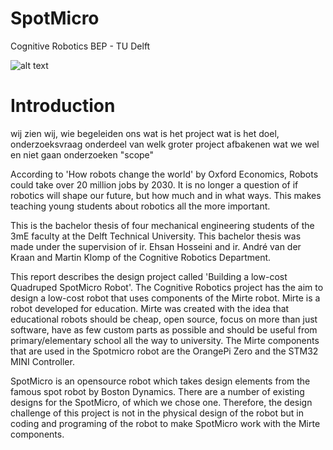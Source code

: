 # SpotMicro
Cognitive Robotics BEP - TU Delft

![alt text](file:///Users/toonpeters/Downloads/Evolutie%20Mirte.jpg)

# Introduction
wij zien wij, wie begeleiden ons 
wat is het project
wat is het doel, onderzoeksvraag
onderdeel van welk groter project
afbakenen wat we wel en niet gaan onderzoeken "scope"

According to 'How robots change the world' by Oxford Economics, Robots could take over 20 million jobs by 2030. It is no longer a question of if robotics will shape our future, but how much and in what ways. This makes teaching young students about robotics all the more important. 

This is the bachelor thesis of four mechanical engineering students of the 3mE faculty at the Delft Technical University. This bachelor thesis was made under the supervision of ir. Ehsan Hosseini and ir. André van der Kraan and Martin Klomp of the Cognitive Robotics Department.

This report describes the design project called 'Building a low-cost Quadruped SpotMicro Robot'. The Cognitive Robotics project has the aim to design a low-cost robot that uses components of the Mirte robot. Mirte is a robot developed for education. Mirte was created with the idea that educational robots should be cheap, open source, focus on more than just software, have as few custom parts as possible and should be useful from primary/elementary school all the way to university. 
The Mirte components that are used in the Spotmicro robot are the OrangePi Zero and the STM32 MINI Controller.

SpotMicro is an opensource robot which takes design elements from the famous spot robot by Boston Dynamics. There are a number of existing designs for the SpotMicro, of which we chose one. Therefore, the design challenge of this project is not in the physical design of the robot but in coding and programing of the robot to make SpotMicro work with the Mirte components. 
